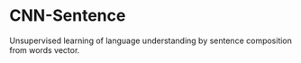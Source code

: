 # CNN-Sentence
Unsupervised learning of language understanding by sentence composition from words vector.
